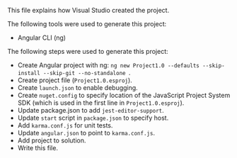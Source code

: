 This file explains how Visual Studio created the project.

The following tools were used to generate this project:
- Angular CLI (ng)

The following steps were used to generate this project:
- Create Angular project with ng: `ng new Project1.0 --defaults --skip-install --skip-git --no-standalone `.
- Create project file (`Project1.0.esproj`).
- Create `launch.json` to enable debugging.
- Create `nuget.config` to specify location of the JavaScript Project System SDK (which is used in the first line in `Project1.0.esproj`).
- Update package.json to add `jest-editor-support`.
- Update `start` script in `package.json` to specify host.
- Add `karma.conf.js` for unit tests.
- Update `angular.json` to point to `karma.conf.js`.
- Add project to solution.
- Write this file.
